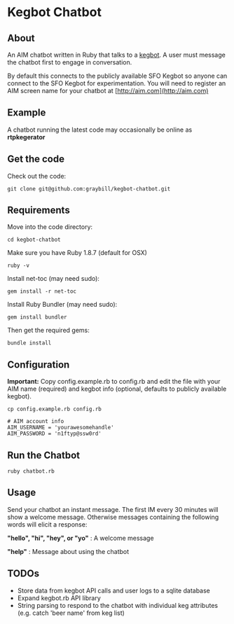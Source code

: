 Kegbot Chatbot
============================

About
----------------------------
An AIM chatbot written in Ruby that talks to a [kegbot](http://kegbot.org). A user must message the chatbot first to engage in conversation.

By default this connects to the publicly available SFO Kegbot so anyone can connect to the SFO Kegbot for experimentation. You will need to register an AIM screen name for your chatbot at [http://aim.com](http://aim.com)

Example
----------------------------
A chatbot running the latest code may occasionally be online as **rtpkegerator**

Get the code
----------------------------
Check out the code:

	git clone git@github.com:graybill/kegbot-chatbot.git

Requirements
----------------------------
Move into the code directory:

	cd kegbot-chatbot

Make sure you have Ruby 1.8.7 (default for OSX)

	ruby -v

Install net-toc (may need sudo): 

	gem install -r net-toc

Install Ruby Bundler (may need sudo):

	gem install bundler
	
Then get the required gems:

	bundle install

Configuration
----------------------------
**Important:** Copy config.example.rb to config.rb and edit the file with your AIM name (required) and kegbot info (optional, defaults to publicly available kegbot).

	cp config.example.rb config.rb

	# AIM account info
	AIM_USERNAME = 'yourawesomehandle'
	AIM_PASSWORD = 'n1ftyp@ssw0rd'

Run the Chatbot
----------------------------
	ruby chatbot.rb
	
Usage
----------------------------

Send your chatbot an instant message. The first IM every 30 minutes will show a welcome message. Otherwise messages containing the following words will elicit a response:

**"hello", "hi", "hey", or "yo"** : A welcome message

**"help"** : Message about using the chatbot

TODOs
----------------------------
* Store data from kegbot API calls and user logs to a sqlite database
* Expand kegbot.rb API library
* String parsing to respond to the chatbot with individual keg attributes (e.g. catch 'beer name' from keg list)